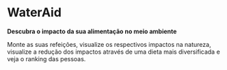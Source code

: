 # WaterAid
**Descubra o impacto da sua alimentação no meio ambiente**
 
 Monte as suas refeições, visualize os respectivos impactos na natureza, 
 visualize a redução dos impactos através de uma dieta mais diversificada
 e veja o ranking das pessoas.
